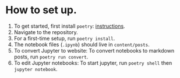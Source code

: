# How to set up.

1. To get started, first install `poetry`: [instructions](https://python-poetry.org/docs/#installation).
2. Navigate to the repository.
3. For a first-time setup, run `poetry install`.
4. The notebook files (`.ipynb`) should live in `content/posts`.
5. To convert Jupyter to website: To convert notebooks to markdown posts, run `poetry run convert`.
6. To edit Jupyter notebooks: To start jupyter, run `poetry shell` then `jupyter notebook`.
